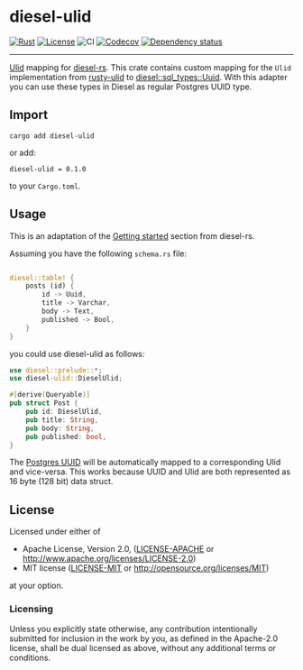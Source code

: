 # diesel-ulid

[![Rust](https://img.shields.io/badge/built_with-Rust-dca282.svg)](https://www.rust-lang.org/)
[![License](https://img.shields.io/badge/License-Apache_2.0-brightgreen.svg)](https://github.com/ArunaStorage/ArunaServer/blob/main/LICENSE-APACHE)
![CI](https://github.com/ArunaStorage/diesel-ulid/actions/workflows/push.yaml/badge.svg)
[![Codecov](https://codecov.io/github/ArunaStorage/diesel-ulid/coverage.svg?branch=main)](https://codecov.io/gh/ArunaStorage/ArunaServer)
[![Dependency status](https://deps.rs/repo/github/ArunaStorage/diesel-ulid/status.svg)](https://deps.rs/repo/github/ArunaStorage/diesel-ulid)
___


[Ulid](https://github.com/ulid/spec) mapping for [diesel-rs](https://github.com/diesel-rs/diesel). This crate contains custom mapping for the `Ulid` implementation from [rusty-ulid](https://github.com/huxi/rusty_ulid) to [diesel::sql_types::Uuid](https://docs.rs/diesel/latest/diesel/sql_types/struct.Uuid.html). With this adapter you can use these types in Diesel as regular Postgres UUID type.

## Import

```
cargo add diesel-ulid
```

or add:

```
diesel-ulid = 0.1.0
```

to your `Cargo.toml`.

## Usage

This is an adaptation of the [Getting started](https://diesel.rs/guides/getting-started) section from diesel-rs.

Assuming you have the following `schema.rs` file:

```rust

diesel::table! {
    posts (id) {
        id -> Uuid,
        title -> Varchar,
        body -> Text,
        published -> Bool,
    }
}
```

you could use diesel-ulid as follows:

```rust
use diesel::prelude::*;
use diesel-ulid::DieselUlid;

#[derive(Queryable)]
pub struct Post {
    pub id: DieselUlid,
    pub title: String,
    pub body: String,
    pub published: bool,
}
```

The [Postgres UUID](https://www.postgresql.org/docs/current/datatype-uuid.html) will be automatically mapped to a corresponding Ulid and vice-versa. This works because UUID and Ulid are both represented as 16 byte (128 bit) data struct. 

## License

Licensed under either of

 * Apache License, Version 2.0, ([LICENSE-APACHE](LICENSE-APACHE) or http://www.apache.org/licenses/LICENSE-2.0)
 * MIT license ([LICENSE-MIT](LICENSE-MIT) or http://opensource.org/licenses/MIT)

at your option.

### Licensing

Unless you explicitly state otherwise, any contribution intentionally submitted
for inclusion in the work by you, as defined in the Apache-2.0 license, shall be
dual licensed as above, without any additional terms or conditions.